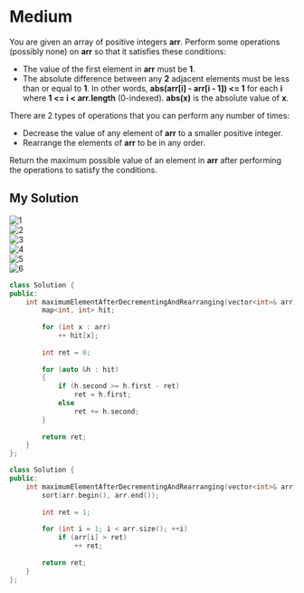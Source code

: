 # Medium

You are given an array of positive integers **arr**. Perform some operations (possibly none) on **arr** so that it satisfies these conditions:

- The value of the first element in **arr** must be **1**.
- The absolute difference between any **2** adjacent elements must be less than or equal to **1**. In other words, **abs(arr[i] - arr[i - 1]) <= 1** for each **i** where **1 <= i < arr.length** (0-indexed). **abs(x)** is the absolute value of **x**.

There are 2 types of operations that you can perform any number of times:

- Decrease the value of any element of **arr** to a smaller positive integer.
- Rearrange the elements of **arr** to be in any order.

Return the maximum possible value of an element in **arr** after performing the operations to satisfy the conditions.

## My Solution

![1](/LeetCode/img/1846-1.png) \
![2](/LeetCode/img/1846-2.png) \
![3](/LeetCode/img/1846-3.png) \
![4](/LeetCode/img/1846-4.png) \
![5](/LeetCode/img/1846-5.png) \
![6](/LeetCode/img/1846-6.png)

```cpp
class Solution {
public:
    int maximumElementAfterDecrementingAndRearranging(vector<int>& arr) {
        map<int, int> hit;
        
        for (int x : arr)
            ++ hit[x];
        
        int ret = 0;
        
        for (auto &h : hit)
        {
            if (h.second >= h.first - ret)
                ret = h.first;
            else
                ret += h.second;
        }
        
        return ret;
    }
};
```

```cpp
class Solution {
public:
    int maximumElementAfterDecrementingAndRearranging(vector<int>& arr) {
        sort(arr.begin(), arr.end());
        
        int ret = 1;
        
        for (int i = 1; i < arr.size(); ++i)
            if (arr[i] > ret)
                ++ ret;
        
        return ret;
    }
};
```